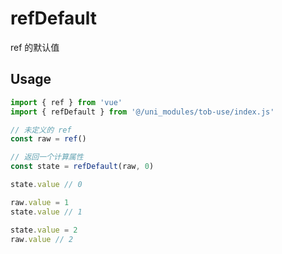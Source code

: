 # refDefault

ref 的默认值

## Usage

```js
import { ref } from 'vue'
import { refDefault } from '@/uni_modules/tob-use/index.js'

// 未定义的 ref
const raw = ref()

// 返回一个计算属性
const state = refDefault(raw, 0)

state.value // 0

raw.value = 1 
state.value // 1

state.value = 2
raw.value // 2
```


